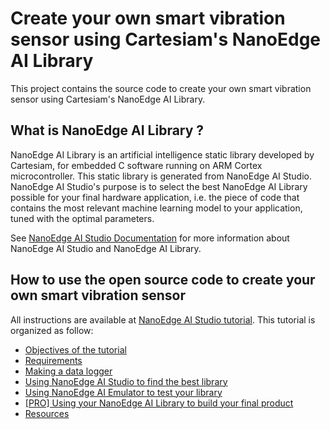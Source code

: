 # Create your own smart vibration sensor using Cartesiam's NanoEdge AI Library
This project contains the source code to create your own smart vibration sensor using Cartesiam's NanoEdge AI Library.

## What is NanoEdge AI Library ?
NanoEdge AI Library is an artificial intelligence static library developed by Cartesiam, for embedded C software running on ARM Cortex microcontroller. This static library is generated from NanoEdge AI Studio. 
NanoEdge AI Studio's purpose is to select the best NanoEdge AI Library possible for your final hardware application, i.e. the piece of code that contains the most relevant machine learning model to your application, tuned with the optimal parameters.

See [NanoEdge AI Studio Documentation](https://cartesiam-neai-docs.readthedocs-hosted.com/en/latest/) for more information about NanoEdge AI Studio and NanoEdge AI Library.

## How to use the open source code to create your own smart vibration sensor
All instructions are available at [NanoEdge AI Studio tutorial](https://cartesiam-neai-docs.readthedocs-hosted.com/en/latest/neai_vibration_tutorial/neai_vibration_tutorial/).
This tutorial is organized as follow:
* [Objectives of the tutorial](https://cartesiam-neai-docs.readthedocs-hosted.com/en/latest/neai_vibration_tutorial/neai_vibration_tutorial/#objectives-of-the-tutorial)
* [Requirements](https://cartesiam-neai-docs.readthedocs-hosted.com/en/latest/neai_vibration_tutorial/neai_vibration_tutorial/#requirements)
* [Making a data logger](https://cartesiam-neai-docs.readthedocs-hosted.com/en/latest/neai_vibration_tutorial/neai_vibration_tutorial/#making-a-data-logger)
* [Using NanoEdge AI Studio to find the best library](https://cartesiam-neai-docs.readthedocs-hosted.com/en/latest/neai_vibration_tutorial/neai_vibration_tutorial/#using-nanoedge-ai-studio-to-find-the-best-library)
* [Using NanoEdge AI Emulator to test your library](https://cartesiam-neai-docs.readthedocs-hosted.com/en/latest/neai_vibration_tutorial/neai_vibration_tutorial/#using-nanoedge-ai-emulator-to-test-your-library)
* [[PRO] Using your NanoEdge AI Library to build your final product](https://cartesiam-neai-docs.readthedocs-hosted.com/en/latest/neai_vibration_tutorial/neai_vibration_tutorial/#pro-using-your-nanoedge-ai-library-to-build-your-final-product)
* [Resources](https://cartesiam-neai-docs.readthedocs-hosted.com/en/latest/neai_vibration_tutorial/neai_vibration_tutorial/#resources)
